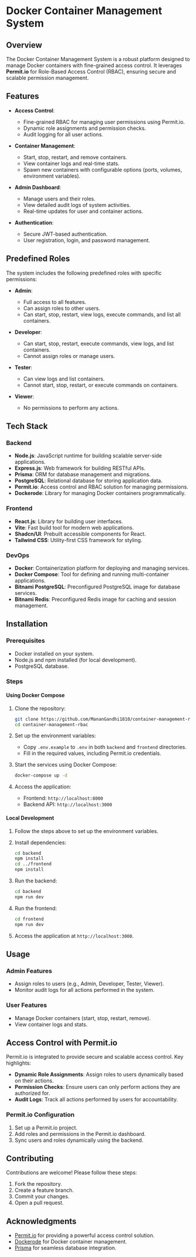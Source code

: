 # Docker Container Management System

## Overview

The Docker Container Management System is a robust platform designed to manage Docker containers with fine-grained access control. It leverages **Permit.io** for Role-Based Access Control (RBAC), ensuring secure and scalable permission management.

## Features

-   **Access Control**:

    -   Fine-grained RBAC for managing user permissions using Permit.io.
    -   Dynamic role assignments and permission checks.
    -   Audit logging for all user actions.

-   **Container Management**:

    -   Start, stop, restart, and remove containers.
    -   View container logs and real-time stats.
    -   Spawn new containers with configurable options (ports, volumes, environment variables).

-   **Admin Dashboard**:

    -   Manage users and their roles.
    -   View detailed audit logs of system activities.
    -   Real-time updates for user and container actions.

-   **Authentication**:
    -   Secure JWT-based authentication.
    -   User registration, login, and password management.

## Predefined Roles

The system includes the following predefined roles with specific permissions:

-   **Admin**:

    -   Full access to all features.
    -   Can assign roles to other users.
    -   Can start, stop, restart, view logs, execute commands, and list all containers.

-   **Developer**:

    -   Can start, stop, restart, execute commands, view logs, and list containers.
    -   Cannot assign roles or manage users.

-   **Tester**:

    -   Can view logs and list containers.
    -   Cannot start, stop, restart, or execute commands on containers.

-   **Viewer**:
    -   No permissions to perform any actions.

## Tech Stack

### Backend

-   **Node.js**: JavaScript runtime for building scalable server-side applications.
-   **Express.js**: Web framework for building RESTful APIs.
-   **Prisma**: ORM for database management and migrations.
-   **PostgreSQL**: Relational database for storing application data.
-   **Permit.io**: Access control and RBAC solution for managing permissions.
-   **Dockerode**: Library for managing Docker containers programmatically.

### Frontend

-   **React.js**: Library for building user interfaces.
-   **Vite**: Fast build tool for modern web applications.
-   **Shadcn/UI**: Prebuilt accessible components for React.
-   **Tailwind CSS**: Utility-first CSS framework for styling.

### DevOps

-   **Docker**: Containerization platform for deploying and managing services.
-   **Docker Compose**: Tool for defining and running multi-container applications.
-   **Bitnami PostgreSQL**: Preconfigured PostgreSQL image for database services.
-   **Bitnami Redis**: Preconfigured Redis image for caching and session management.

## Installation

### Prerequisites

-   Docker installed on your system.
-   Node.js and npm installed (for local development).
-   PostgreSQL database.

### Steps

#### Using Docker Compose

1. Clone the repository:

    ```bash
    git clone https://github.com/MananGandhi1810/container-management-rbac.git
    cd container-management-rbac
    ```

2. Set up the environment variables:

    - Copy `.env.example` to `.env` in both `backend` and `frontend` directories.
    - Fill in the required values, including Permit.io credentials.

3. Start the services using Docker Compose:

    ```bash
    docker-compose up -d
    ```

4. Access the application:
    - Frontend: `http://localhost:8000`
    - Backend API: `http://localhost:3000`

#### Local Development

1. Follow the steps above to set up the environment variables.

2. Install dependencies:

    ```bash
    cd backend
    npm install
    cd ../frontend
    npm install
    ```

3. Run the backend:

    ```bash
    cd backend
    npm run dev
    ```

4. Run the frontend:

    ```bash
    cd frontend
    npm run dev
    ```

5. Access the application at `http://localhost:3000`.

## Usage

### Admin Features

-   Assign roles to users (e.g., Admin, Developer, Tester, Viewer).
-   Monitor audit logs for all actions performed in the system.

### User Features

-   Manage Docker containers (start, stop, restart, remove).
-   View container logs and stats.

## Access Control with Permit.io

Permit.io is integrated to provide secure and scalable access control. Key highlights:

-   **Dynamic Role Assignments**: Assign roles to users dynamically based on their actions.
-   **Permission Checks**: Ensure users can only perform actions they are authorized for.
-   **Audit Logs**: Track all actions performed by users for accountability.

### Permit.io Configuration

1. Set up a Permit.io project.
2. Add roles and permissions in the Permit.io dashboard.
3. Sync users and roles dynamically using the backend.

## Contributing

Contributions are welcome! Please follow these steps:

1. Fork the repository.
2. Create a feature branch.
3. Commit your changes.
4. Open a pull request.

## Acknowledgments

-   [Permit.io](https://permit.io) for providing a powerful access control solution.
-   [Dockerode](https://github.com/apocas/dockerode) for Docker container management.
-   [Prisma](https://www.prisma.io) for seamless database integration.

